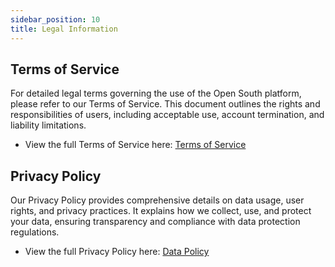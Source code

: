 ```yaml
---
sidebar_position: 10
title: Legal Information
---
```


## Terms of Service

For detailed legal terms governing the use of the Open South platform, please refer to our Terms of Service. This document outlines the rights and responsibilities of users, including acceptable use, account termination, and liability limitations.

- View the full Terms of Service here: [Terms of Service](https://data.opensouth.io/terms)

## Privacy Policy

Our Privacy Policy provides comprehensive details on data usage, user rights, and privacy practices. It explains how we collect, use, and protect your data, ensuring transparency and compliance with data protection regulations.

- View the full Privacy Policy here: [Data Policy](https://data.opensouth.io/privacy-policy)
